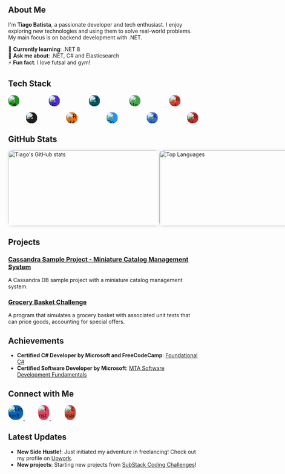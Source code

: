 
## About Me

I'm **Tiago Batista**, a passionate developer and tech enthusiast. I enjoy exploring new technologies and using them to solve real-world problems. My main focus is on backend development with .NET.

🌱 **Currently learning**: .NET 8  
💬 **Ask me about**: .NET, C# and Elasticsearch  
⚡ **Fun fact**: I love futsal and gym!

## Tech Stack

<div style="display: flex; flex-wrap: wrap; gap: 15px;">
  <img title="C#" src="https://cdn.jsdelivr.net/gh/devicons/devicon/icons/csharp/csharp-original.svg" alt="C#" style="width: 30px; height: 30px; border-radius: 50%; background-color: #239120; margin-right: 15px;"/>
&nbsp&nbsp&nbsp&nbsp&nbsp&nbsp&nbsp&nbsp;
  <img title=".NET" src="https://cdn.jsdelivr.net/gh/devicons/devicon@latest/icons/dot-net/dot-net-original-wordmark.svg" alt=".NET" style="width: 30px; height: 30px; border-radius: 50%; background-color: #512BD4; margin-right: 15px;"/>
&nbsp&nbsp&nbsp&nbsp&nbsp&nbsp&nbsp&nbsp;
  <img title="Elasticsearch" src="https://cdn.jsdelivr.net/gh/devicons/devicon/icons/elasticsearch/elasticsearch-original.svg" alt="Elasticsearch" style="width: 30px; height: 30px; border-radius: 50%; background-color: #005571; margin-right: 15px;"/>
&nbsp&nbsp&nbsp&nbsp&nbsp&nbsp&nbsp&nbsp;
  <img title="MongoDB" src="https://cdn.jsdelivr.net/gh/devicons/devicon/icons/mongodb/mongodb-original.svg" alt="MongoDB" style="width: 30px; height: 30px; border-radius: 50%; background-color: #47A248; margin-right: 15px;"/>
&nbsp&nbsp&nbsp&nbsp&nbsp&nbsp&nbsp&nbsp;
  <img title="Redis" src="https://cdn.jsdelivr.net/gh/devicons/devicon/icons/redis/redis-original.svg" alt="Redis" style="width: 30px; height: 30px; border-radius: 50%; background-color: #DC382D; margin-right: 15px;"/>
&nbsp&nbsp&nbsp&nbsp&nbsp&nbsp&nbsp&nbsp;
  <img title="Kafka" src="https://cdn.jsdelivr.net/gh/devicons/devicon/icons/apachekafka/apachekafka-original.svg" alt="Kafka" style="width: 30px; height: 30px; border-radius: 50%; background-color: #231F20; margin-right: 15px;"/>
&nbsp&nbsp&nbsp&nbsp&nbsp&nbsp&nbsp&nbsp;
  <img title="RabbitMQ" src="https://cdn.jsdelivr.net/gh/devicons/devicon/icons/rabbitmq/rabbitmq-original.svg" alt="RabbitMQ" style="width: 30px; height: 30px; border-radius: 50%; background-color: #FF6600; margin-right: 15px;"/>
&nbsp&nbsp&nbsp&nbsp&nbsp&nbsp&nbsp&nbsp;
  <img title="Docker" src="https://cdn.jsdelivr.net/gh/devicons/devicon/icons/docker/docker-original.svg" alt="Docker" style="width: 30px; height: 30px; border-radius: 50%; background-color: #2496ED; margin-right: 15px;"/>
&nbsp&nbsp&nbsp&nbsp&nbsp&nbsp&nbsp&nbsp;
  <img title="Kubernetes" src="https://cdn.jsdelivr.net/gh/devicons/devicon/icons/kubernetes/kubernetes-original.svg" alt="Kubernetes" style="width: 30px; height: 30px; border-radius: 50%; background-color: #326CE5; margin-right: 15px;"/>
&nbsp&nbsp&nbsp&nbsp&nbsp&nbsp&nbsp&nbsp;
  <img title="SQL Server" src="https://cdn.jsdelivr.net/gh/devicons/devicon/icons/microsoftsqlserver/microsoftsqlserver-original.svg" alt="SQL Server" style="width: 30px; height: 30px; border-radius: 50%; background-color: #CC2927;"/>
</div>

## GitHub Stats

<div style="display: flex; justify-content: space-between;">
  <img src="https://github-readme-stats.vercel.app/api?username=tiagobatista&show_icons=true&theme=default" alt="Tiago's GitHub stats" style="width: 400px; height:200px; border-radius: 10px; box-shadow: 0 0 10px rgba(0,0,0,0.1);"/>
  <img src="https://github-readme-stats.vercel.app/api/top-langs/?username=tiagobatista&layout=compact&theme=default" alt="Top Languages" style="width: 400px; height:200px; border-radius: 10px; box-shadow: 0 0 10px rgba(0,0,0,0.1);"/>
</div>

## Projects

### [Cassandra Sample Project - Miniature Catalog Management System](https://github.com/tiagobatista/cassandra-sample-project-catalog-management-system)
A Cassandra DB sample project with a miniature catalog management system.

### [Grocery Basket Challenge](https://github.com/tiagobatista/grocery-basket-challenge)
A program that simulates a grocery basket with associated unit tests that can price goods, accounting for special offers.

## Achievements

- **Certified C# Developer by Microsoft and FreeCodeCamp**: [Foundational C#](https://www.freecodecamp.org/certification/tiagobatista/foundational-c-sharp-with-microsoft)
- **Certified Software Developer by Microsoft**: [MTA Software Development Fundamentals](https://www.credly.com/badges/d7c0a434-978e-48a1-9594-3924e90a0cfb)

## Connect with Me

<!-- LinkedIn -->
<a href="https://www.linkedin.com/in/tiagobatista94" target="_blank" title="LinkedIn">
  <img src="https://cdn.jsdelivr.net/gh/devicons/devicon@latest/icons/linkedin/linkedin-original-wordmark.svg" alt="LinkedIn" style="width: 40px; height: 40px; border-radius: 50%; background-color: #0A66C2; "/>
</a>
&nbsp&nbsp&nbsp&nbsp&nbsp&nbsp&nbsp&nbsp;

<!-- Instagram -->
<a href="https://instagram.com/tiagobatista94" target="_blank" title="Instagram">
  <img src="https://www.svgrepo.com/show/475658/instagram-color.svg" alt="Instagram" style="width: 30px; height: 40px; border-radius: 50%; background-color: #E4405F; "/>
</a>
&nbsp&nbsp&nbsp&nbsp&nbsp&nbsp&nbsp&nbsp;

<!-- Email -->
<a href="mailto:etiagobatista@gmail.com" target="_blank" title="Email">
  <img src="https://www.svgrepo.com/show/303161/gmail-icon-logo.svg" alt="Email" style="width: 30px; height: 40px; border-radius: 50%; background-color: #D14836; "/>
</a>

## Latest Updates

- **New Side Hustle!**: Just initiated my adventure in freelancing! Check out my profile on [Upwork](https://www.upwork.com/freelancers/~01a05819be3510cc63).
- **New projects**: Starting new projects from [SubStack Coding Challenges](https://codingchallenges.substack.com/archive?sort=new)!

